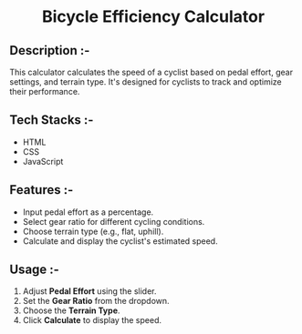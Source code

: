 # <p align="center">Bicycle Efficiency Calculator</p>

## Description :-

This calculator calculates the speed of a cyclist based on pedal effort, gear settings, and terrain type. It's designed for cyclists to track and optimize their performance.

## Tech Stacks :-

- HTML
- CSS
- JavaScript

## Features :-

- Input pedal effort as a percentage.
- Select gear ratio for different cycling conditions.
- Choose terrain type (e.g., flat, uphill).
- Calculate and display the cyclist's estimated speed.

## Usage :-

1. Adjust **Pedal Effort** using the slider.
2. Set the **Gear Ratio** from the dropdown.
3. Choose the **Terrain Type**.
4. Click **Calculate** to display the speed.


